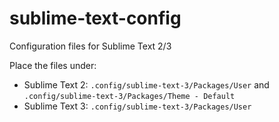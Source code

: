 sublime-text-config
===================

Configuration files for Sublime Text 2/3

Place the files under:

 * Sublime Text 2: ```.config/sublime-text-3/Packages/User``` and ```.config/sublime-text-3/Packages/Theme - Default```
 * Sublime Text 3: ```.config/sublime-text-3/Packages/User```
